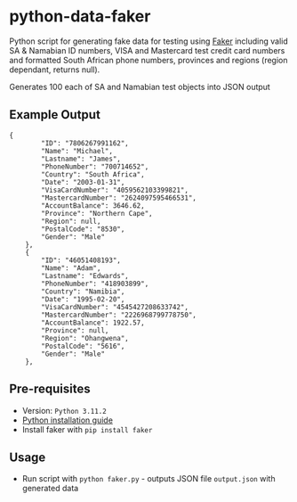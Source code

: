 # python-data-faker
Python script for generating fake data for testing using [Faker](https://faker.readthedocs.io/en/master/) including valid SA & Namabian ID numbers, VISA and Mastercard test credit card numbers and formatted South African phone numbers, provinces and regions (region dependant, returns null).

Generates 100 each of SA and Namabian test objects into JSON output

## Example Output

```
{
        "ID": "7806267991162",
        "Name": "Michael",
        "Lastname": "James",
        "PhoneNumber": "700714652",
        "Country": "South Africa",
        "Date": "2003-01-31",
        "VisaCardNumber": "4059562103399821",
        "MastercardNumber": "2624097595466531",
        "AccountBalance": 3646.62,
        "Province": "Northern Cape",
        "Region": null,
        "PostalCode": "8530",
        "Gender": "Male"
    },
    {
        "ID": "46051408193",
        "Name": "Adam",
        "Lastname": "Edwards",
        "PhoneNumber": "418903899",
        "Country": "Namibia",
        "Date": "1995-02-20",
        "VisaCardNumber": "4545427208633742",
        "MastercardNumber": "2226968799778750",
        "AccountBalance": 1922.57,
        "Province": null,
        "Region": "Ohangwena",
        "PostalCode": "5616",
        "Gender": "Male"
    },
```

## Pre-requisites
- Version: `Python 3.11.2`
- [Python installation guide](https://wiki.python.org/moin/BeginnersGuide/Download) 
- Install faker with `pip install faker`

## Usage
- Run script with `python faker.py` - outputs JSON file `output.json` with generated data
